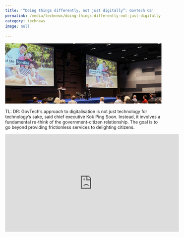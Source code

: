 ```yaml
---
title: '“Doing things differently, not just digitally”: GovTech CE'
permalink: /media/technews/doing-things-differently-not-just-digitally-govtech-ce
category: technews
image: null

---
```



![doing things differently](/images/technews/doing-things-differently-not-just-digitally-govtech-ce-part-1.png)

TL: DR: GovTech’s approach to digitalisation is not just technology for technology’s sake, said chief executive Kok Ping Soon. Instead, it involves a fundamental re-think of the government-citizen relationship. The goal is to go beyond providing frictionless services to delighting citizens.

<div class="bp-youtube">
  <iframe width="560" height="315" src="https://www.youtube.com/embed/wHmqb-DCBiQ" frameborder="0" allow="autoplay; encrypted-media" allowfullscreen></iframe>
</div>

